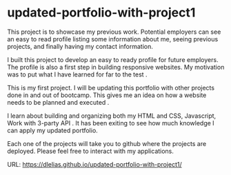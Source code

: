 # updated-portfolio-with-project1
This project is to showcase my previous work. Potential employers can see an easy to read profile listing some information about me, seeing previous projects, and finally having my contact information.

I built this project to develop an easy to ready profile for future employers. The profile is also a first step in building responsive websites. My motivation was to put what I have learned for far to the test .

This is my first project. I will be updating this portfolio with other projects done in and out of bootcamp. This gives me an idea on how a website needs to be planned and executed .

I learn about building and organizing both my HTML and CSS, Javascript, Work with 3-party API . It has been exiting to see how much knowledge I can apply my updated portfolio. 

Each one of the projects will take you to github where the projects are deployed. Please feel free to interact with my applications.


URL: https://dlelias.github.io/updated-portfolio-with-project1/
